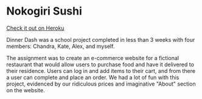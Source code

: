 # Nokogiri Sushi

[Check it out on Heroku](http://nokogiri-sushi.herokuapp.com/)

Dinner Dash was a school project completed in less than 3 weeks with four members: Chandra, Kate, Alex, and myself. 

The assignment was to create an e-commerce website for a fictional restaurant that would allow users to purchase food and have it delivered to their residence.  Users can log in and add items to their cart, and from there a user can complete and place an order.  We had a lot of fun with this project, evidenced by our ridiculous prices and imaginative "About" section on the website.
